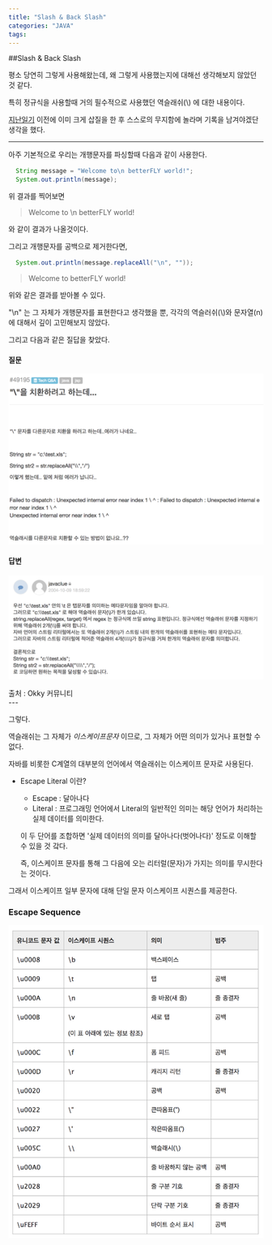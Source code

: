 ```yaml
---
title: "Slash & Back Slash"
categories: "JAVA"
tags:
---
```


##Slash & Back Slash

평소 당연히 그렇게 사용해왔는데, 왜 그렇게 사용했는지에 대해선 생각해보지 않았던 것 같다.

특히 정규식을 사용할때 거의 필수적으로 사용했던 역슬래쉬(\\) 에 대한 내용이다.

[지난일기](https://betterfly88.github.io/slash/ "slash & back slash") 이전에 이미 크게 삽질을 한 후 스스로의 무지함에 놀라며 기록을 남겨야겠단 생각을 했다.

---

아주 기본적으로 우리는 개행문자를 파싱할때 다음과 같이 사용한다.

~~~java
  String message = "Welcome to\n betterFLY world!";
  System.out.println(message);
~~~

위 결과를 찍어보면
>Welcome to \n
>betterFLY world!

와 같이 결과가 나올것이다.

그리고 개행문자를 공백으로 제거한다면,

~~~java
  System.out.println(message.replaceAll("\n", ""));
~~~

>Welcome to betterFLY world!

위와 같은 결과를 받아볼 수 있다.

"\n" 는 그 자체가 개행문자를 표현한다고 생각했을 뿐, 각각의 역슬러쉬(\\)와 문자열(n)에 대해서 깊이 고민해보지 않았다.


그리고 다음과 같은 질답을 찾았다.

#### 질문
![slash_question](/assets/images/study/dev/2018/9_Question.png)

#### 답변
![slash_answer](/assets/images/study/dev/2018/9_Answer.png)

<figcaption class="caption">출처 : Okky 커뮤니티</figcaption>
---

그렇다.

역슬래쉬는 그 자체가 *이스케이프문자* 이므로, 그 자체가 어떤 의미가 있거나 표현할 수 없다.

자바를 비롯한 C계열의 대부분의 언어에서 역슬래쉬는 이스케이프 문자로 사용된다.

- Escape Literal 이란?
  - Escape : 달아나다
  - Literal : 프로그래밍 언어에서 Literal의 일반적인 의미는 해당 언어가 처리하는 실제 데이터를 의미한다.

  이 두 단어를 조합하면 '실제 데이터의 의미를 달아나다(벗어나다)' 정도로 이해할 수 있을 것 갘다.

  즉, 이스케이프 문자를 통해 그 다음에 오는 리터럴(문자)가 가지는 의미를 무시한다는 것이다.
  
그래서 이스케이프 일부 문자에 대해 단일 문자 이스케이프 시퀀스를 제공한다.

### Escape Sequence
![Escape_Sequence](/assets/images/study/dev/2018/9_escape_sequence.png)

